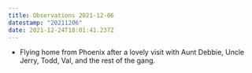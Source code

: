```yaml
---
title: Observations 2021-12-06
datestamp: "20211206"
date: 2021-12-24T18:01:41.237Z
---
```

- Flying home from Phoenix after a lovely visit with Aunt Debbie, Uncle Jerry, Todd, Val, and the rest of the gang.